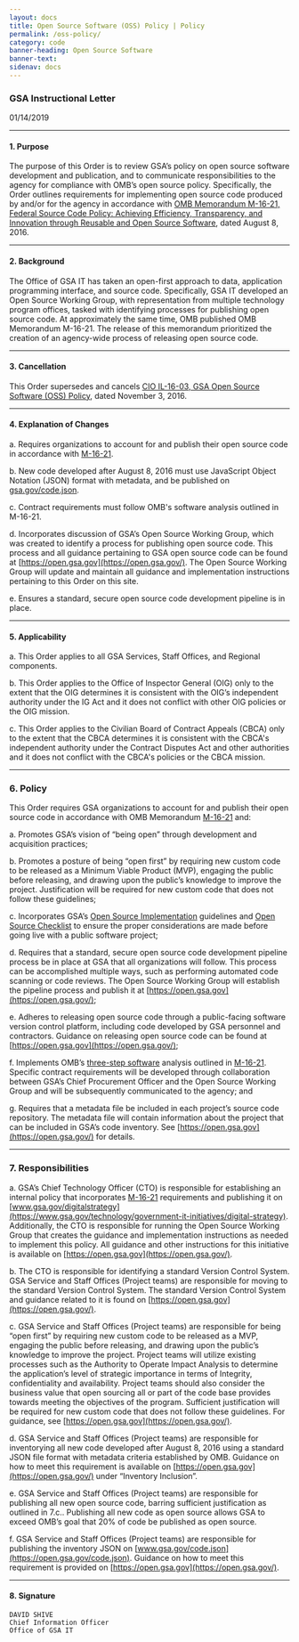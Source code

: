 ```yaml
---
layout: docs
title: Open Source Software (OSS) Policy | Policy
permalink: /oss-policy/
category: code
banner-heading: Open Source Software
banner-text: 
sidenav: docs
---
```


### GSA Instructional Letter
01/14/2019

---

#### **1. Purpose**
The purpose of this Order is to review GSA’s policy on open source software development and publication, and to communicate responsibilities to the agency for compliance with OMB’s open source policy.  Specifically, the Order outlines requirements for implementing open source code produced by and/or for the agency in accordance with [OMB Memorandum M-16-21, Federal Source Code Policy: Achieving Efficiency, Transparency, and Innovation through Reusable and Open Source Software](https://sourcecode.cio.gov/), dated August 8, 2016.

---

#### **2. Background**
The Office of GSA IT has taken an open-first approach to data, application programming interface, and source code.  Specifically, GSA IT developed an Open Source Working Group, with representation from multiple technology program offices, tasked with identifying processes for publishing open source code.  At approximately the same time, OMB published OMB Memorandum M-16-21.  The release of this memorandum prioritized the creation of an agency-wide process of releasing open source code. 

---

#### **3. Cancellation**
This Order supersedes and cancels [CIO IL-16-03, GSA Open Source Software (OSS) Policy](https://insite.gsa.gov/directives-library/gsa-open-source-software-oss-policy-cio-il1603-extended), dated November 3, 2016. 

---

#### **4. Explanation of Changes**
a. Requires organizations to account for and publish their open source code in accordance with [M-16-21](https://sourcecode.cio.gov/).

b. New code developed after August 8, 2016 must use JavaScript Object Notation (JSON) format with metadata, and be published on [gsa.gov/code.json](https://open.gsa.gov/code.json).

c. Contract requirements must follow OMB's software analysis outlined in M-16-21.

d. Incorporates discussion of GSA’s Open Source Working Group, which was created to identify a process for publishing open source code.  This process and all guidance pertaining to GSA open source code can be found at [https://open.gsa.gov](https://open.gsa.gov/). The Open Source Working Group will update and maintain all guidance and implementation instructions pertaining to this Order on this site.

e. Ensures a standard, secure open source code development pipeline is in place. 

---

#### **5. Applicability**
a. This Order applies to all GSA Services, Staff Offices, and Regional components. 

b. This Order applies to the Office of Inspector General (OIG) only to the extent that the OIG determines it is consistent with the OIG’s independent authority under the IG Act and it does not conflict with other OIG policies or the OIG mission. 

c. This Order applies to the Civilian Board of Contract Appeals (CBCA) only to the extent that the CBCA determines it is consistent with the CBCA's independent authority under the Contract Disputes Act and other authorities and it does not conflict with the CBCA's policies or the CBCA mission.

---

### **6. Policy**
This Order requires GSA organizations to account for and publish their open source code in accordance with OMB Memorandum [M-16-21](https://www.whitehouse.gov/sites/whitehouse.gov/files/omb/memoranda/2016/m_16_21.pdf) and:

a. Promotes GSA’s vision of “being open” through development and acquisition practices; 

b. Promotes a posture of being “open first” by requiring new custom code to be released as a Minimum Viable Product (MVP), engaging the public before releasing, and drawing upon the public’s knowledge to improve the project.  Justification will be required for new custom code that does not follow these guidelines;

c. Incorporates GSA’s [Open Source Implementation](https://open.gsa.gov/oss-implementation/#how-to-open-source) guidelines and [Open Source Checklist](https://github.com/GSA/open-source-policy/blob/master/OpenSource_code/open_source_checklist.md) to ensure the proper considerations are made before going live with a public software project;

d. Requires that a standard, secure open source code development pipeline process be in place at GSA that all organizations will follow.  This process can be accomplished multiple ways, such as performing automated code scanning or code reviews. The Open Source Working Group will establish the pipeline process and publish it at [https://open.gsa.gov](https://open.gsa.gov/); 

e. Adheres to releasing open source code through a public-facing software version control platform, including code developed by GSA personnel and contractors. Guidance on releasing open source code can be found at [https://open.gsa.gov](https://open.gsa.gov/); 

f. Implements OMB’s [three-step software](https://sourcecode.cio.gov/Three-Step-Software-Solutions-Analysis/) analysis outlined in [M-16-21](https://www.whitehouse.gov/sites/whitehouse.gov/files/omb/memoranda/2016/m_16_21.pdf).  Specific contract requirements will be developed through collaboration between GSA’s Chief Procurement Officer and the Open Source Working Group and will be subsequently communicated to the agency; and 

g. Requires that a metadata file be included in each project’s source code repository.  The metadata file will contain information about the project that can be included in GSA’s code inventory. See [https://open.gsa.gov](https://open.gsa.gov/) for details. 

---

### **7. Responsibilities**
a.   GSA’s Chief Technology Officer (CTO) is responsible for establishing an internal policy that incorporates [M-16-21](https://www.whitehouse.gov/sites/whitehouse.gov/files/omb/memoranda/2016/m_16_21.pdf) requirements and publishing it on [www.gsa.gov/digitalstrategy](https://www.gsa.gov/technology/government-it-initiatives/digital-strategy).  Additionally, the CTO is responsible for running the Open Source Working Group that creates the guidance and implementation instructions as needed to implement this policy. All guidance and other instructions for this initiative is available on [https://open.gsa.gov](https://open.gsa.gov/). 

b.   The CTO is responsible for identifying a standard Version Control System.  GSA Service and Staff Offices (Project teams) are responsible for moving to the standard Version Control System.  The standard Version Control System and guidance related to it is found on [https://open.gsa.gov](https://open.gsa.gov/). 
  
c.   GSA Service and Staff Offices (Project teams) are responsible for being “open first” by requiring new custom code to be released as a MVP, engaging the public before releasing, and drawing upon the public’s knowledge to improve the project.  Project teams will utilize existing processes such as the Authority to Operate Impact Analysis to determine the application’s level of strategic importance in terms of Integrity, confidentiality and availability.  Project teams should also consider the business value that open sourcing all or part of the code base provides towards meeting the objectives of the program.  Sufficient justification will be required for new custom code that does not follow these guidelines.  For guidance, see [https://open.gsa.gov](https://open.gsa.gov/).

d. GSA Service and Staff Offices (Project teams) are responsible for inventorying all new code developed after August 8, 2016 using a standard JSON file format with metadata criteria established by OMB.  Guidance on how to meet this requirement is available on [https://open.gsa.gov](https://open.gsa.gov/) under “Inventory Inclusion”.

e. GSA Service and Staff Offices (Project teams) are responsible for publishing all new open source code, barring sufficient justification as outlined in 7.c..  Publishing all new code as open source allows GSA to exceed OMB’s goal that 20% of code be published as open source.

f. GSA Service and Staff Offices (Project teams) are responsible for publishing the inventory JSON on [www.gsa.gov/code.json](https://open.gsa.gov/code.json).  Guidance on how to meet this requirement is provided on [https://open.gsa.gov](https://open.gsa.gov/).

---

#### **8. Signature**
	DAVID SHIVE
	Chief Information Officer
	Office of GSA IT
